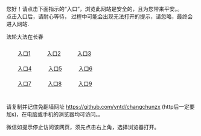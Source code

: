 您好！请点击下面指示的“入口”，浏览此网站是安全的，且为您带来平安。。 <br/>
点击入口后，请耐心等待， 过程中可能会出现无法打开的提示，请忽略，最终会进入网站. </br>

法轮大法在长春<br/>
<div style="padding:10px"><a style="margin:20px" target="_blank" href="https://dyw2o4cj70yj9.cloudfront.net/2Qpsp?orqfuc" id="ccLink1" rel="nofollow">入口1</a> <a target="_blank" style="margin:20px" href="https://d22t8v6hboopy1.cloudfront.net/2Qpsp?qqkntaw" id="ccLink2" rel="nofollow">入口2</a> <a style="margin:20px" target="_blank" href="https://d20ejxtg6hqqv4.cloudfront.net/2Qpsp?oklmmtb" id="ccLink3" rel="nofollow">入口3</a></div>

<div style="padding:10px" ><a style="margin:20px" target="_blank" href="https://dyw2o4cj70yj9.cloudfront.net/2Qpsp?orqfuc" id="ccLink4" rel="nofollow">入口4</a> <a style="margin:20px" href="https://d22t8v6hboopy1.cloudfront.net/2Qpsp?qqkntaw" target="_blank" id="ccLink5" rel="nofollow">入口5</a> <a style="margin:20px" href="https://d20ejxtg6hqqv4.cloudfront.net/2Qpsp?oklmmtb" target="_blank" id="ccLink6" rel="nofollow">入口6</a></div>

<div style="padding:10px"><a style="margin:20px" target="_blank" href="https://dyw2o4cj70yj9.cloudfront.net/2Qpsp?orqfuc" id="ccLink7" rel="nofollow">入口7</a> <a style="margin:20px" href="https://d22t8v6hboopy1.cloudfront.net/2Qpsp?qqkntaw" target="_blank" id="ccLink8" rel="nofollow">入口8</a> <a style="margin:20px" target="_blank" href="https://d20ejxtg6hqqv4.cloudfront.net/2Qpsp?oklmmtb" id="ccLink9" rel="nofollow">入口9</a></div>

<br/>



请复制并记住免翻墙网址 https://github.com/yntd/changchunzx (http后一定要加s)，在电脑或手机的浏览器均可访问。。<br/>

微信如提示停止访问该网页，须先点击右上角，选择浏览器打开。
